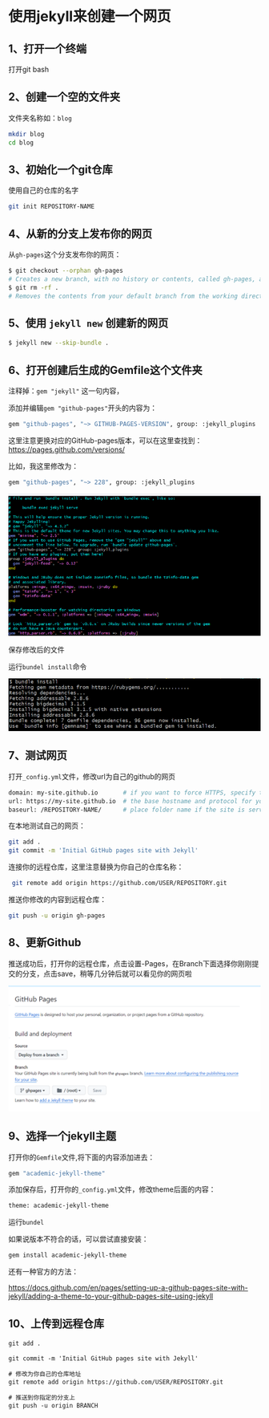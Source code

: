 




# 使用jekyll来创建一个网页

## 1、打开一个终端

打开git bash

## 2、创建一个空的文件夹


文件夹名称如：`blog`


```bash
mkdir blog
cd blog
```

## 3、初始化一个git仓库

使用自己的仓库的名字

```bash
git init REPOSITORY-NAME
```


## 4、从新的分支上发布你的网页



从`gh-pages`这个分支发布你的网页：

```bash
$ git checkout --orphan gh-pages
# Creates a new branch, with no history or contents, called gh-pages, and switches to the gh-pages branch
$ git rm -rf .
# Removes the contents from your default branch from the working directory
```

## 5、使用 `jekyll new` 创建新的网页
```bash
$ jekyll new --skip-bundle .
```


## 6、打开创建后生成的Gemfile这个文件夹

注释掉：`gem "jekyll"` 这一句内容，

添加并编辑`gem "github-pages"`开头的内容为：


```bash
gem "github-pages", "~> GITHUB-PAGES-VERSION", group: :jekyll_plugins
```
这里注意更换对应的GitHub-pages版本，可以在这里查找到：
https://pages.github.com/versions/

比如，我这里修改为：

```bash
gem "github-pages", "~> 228", group: :jekyll_plugins
```

![Alt text](./change.png)


保存修改后的文件

运行`bundel install`命令

![Alt text](./image.png)

## 7、测试网页
打开`_config.yml`文件，修改url为自己的github的网页


```bash
domain: my-site.github.io       # if you want to force HTTPS, specify the domain without the http at the start, e.g. example.com
url: https://my-site.github.io  # the base hostname and protocol for your site, e.g. http://example.com
baseurl: /REPOSITORY-NAME/      # place folder name if the site is served in a subfolder

```
在本地测试自己的网页：


```bash
git add .
git commit -m 'Initial GitHub pages site with Jekyll'
```


连接你的远程仓库，这里注意替换为你自己的仓库名称：

```bash
 git remote add origin https://github.com/USER/REPOSITORY.git
```


推送你修改的内容到远程仓库：

```bash
git push -u origin gh-pages
```


## 8、更新Github

推送成功后，打开你的远程仓库，点击设置-Pages，在Branch下面选择你刚刚提交的分支，点击save，稍等几分钟后就可以看见你的网页啦

![Alt text](./image-2.png)



## 9、选择一个jekyll主题

打开你的`Gemfile`文件,将下面的内容添加进去：


```bash
gem "academic-jekyll-theme"
```

添加保存后，打开你的`_config.yml`文件，修改theme后面的内容：

```bash
theme: academic-jekyll-theme
```
运行`bundel`

如果说版本不符合的话，可以尝试直接安装：

```bash
gem install academic-jekyll-theme
```

还有一种官方的方法：

https://docs.github.com/en/pages/setting-up-a-github-pages-site-with-jekyll/adding-a-theme-to-your-github-pages-site-using-jekyll

## 10、上传到远程仓库

```shell
git add .
```

```shell
git commit -m 'Initial GitHub pages site with Jekyll'
```

```shell
# 修改为你自己的仓库地址
git remote add origin https://github.com/USER/REPOSITORY.git
```

```shell
# 推送到你指定的分支上
git push -u origin BRANCH
```